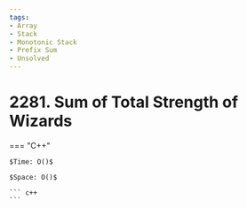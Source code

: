 ```yaml
---
tags:
- Array
- Stack
- Monotonic Stack
- Prefix Sum
- Unsolved
---
```



# 2281. Sum of Total Strength of Wizards

=== "C++"

    $Time: O()$

    $Space: O()$

    ``` c++
    ```